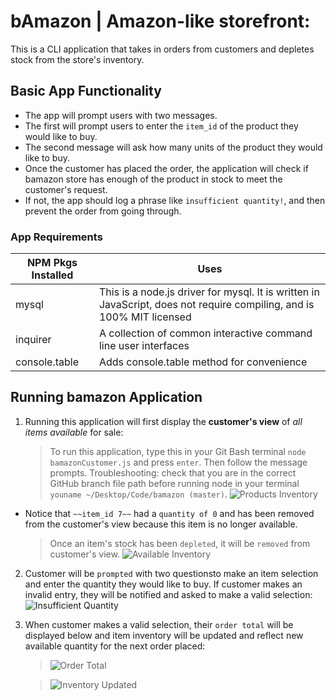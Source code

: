 # bAmazon | Amazon-like storefront: 
This is a CLI application that takes in orders from customers and depletes stock from the store's inventory.

## **Basic App Functionality**
* The app will prompt users with two messages.
* The first will prompt users to enter the `item_id` of the product they would like to buy.
* The second message will ask how many units of the product they would like to buy.
* Once the customer has placed the order, the application will check if bamazon store has enough of the product in stock to meet the customer's request.
* If not, the app should log a phrase like `insufficient quantity!`, and then prevent the order from going through.

### App Requirements
NPM Pkgs Installed | Uses
------------------ | ----
mysql | This is a node.js driver for mysql. It is written in JavaScript, does not require compiling, and is 100% MIT licensed
inquirer | A collection of common interactive command line user interfaces
console.table | Adds console.table method for convenience

## **Running bamazon Application**

1. Running this application will first display the **customer's view** of _all items available_ for sale:
    >To run this application, type this in your Git Bash terminal `node bamazonCustomer.js` and press `enter`. Then follow the message prompts.
    >Troubleshooting: check that you are in the correct GitHub branch file path before running node in your terminal `youname ~/Desktop/Code/bamazon (master)`.
    ![Products Inventory](https://kyoukel.github.com/bamazon/screenshots/full_products_inventory.png)

* Notice that `~~item_id 7~~` had a `quantity of 0` and has been removed from the customer's view because this item is no longer available. 
    >Once an item's stock has been `depleted`, it will be `removed` from customer's view.
    ![Available Inventory](https://github.com/kyoukel/bamazon/screenshots/available_items.png)

2. Customer will be `prompted` with two questionsto make an item selection and enter the quantity they would like to buy. If customer makes an invalid entry, they will be notified and asked to make a valid selection:
    ![Insufficient Quantity](https://github.com/kyoukel/bamazon/screenshots/insufficient_quantity.png)

3. When customer makes a valid selection, their `order total` will be displayed below and item inventory will be updated and reflect new available quantity for the next order placed:
    
    >![Order Total](https://github.com/kyoukel/bamazon/screenshots/order_total.png)

    >![Inventory Updated](https://github.com/kyoukel/bamazon/screenshots/inventory_updated.png)





